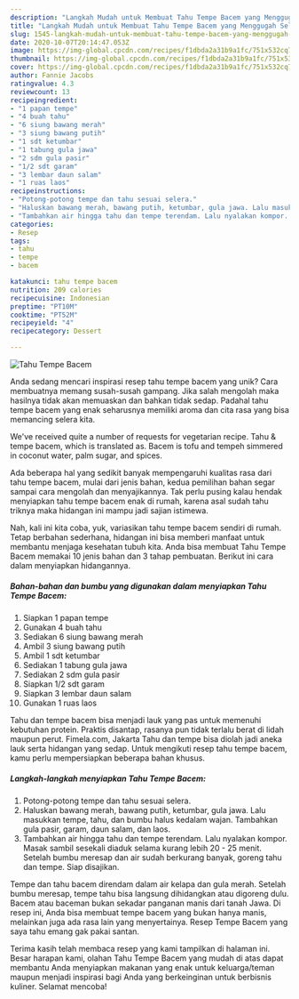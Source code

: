 ```yaml
---
description: "Langkah Mudah untuk Membuat Tahu Tempe Bacem yang Menggugah Selera"
title: "Langkah Mudah untuk Membuat Tahu Tempe Bacem yang Menggugah Selera"
slug: 1545-langkah-mudah-untuk-membuat-tahu-tempe-bacem-yang-menggugah-selera
date: 2020-10-07T20:14:47.053Z
image: https://img-global.cpcdn.com/recipes/f1dbda2a31b9a1fc/751x532cq70/tahu-tempe-bacem-foto-resep-utama.jpg
thumbnail: https://img-global.cpcdn.com/recipes/f1dbda2a31b9a1fc/751x532cq70/tahu-tempe-bacem-foto-resep-utama.jpg
cover: https://img-global.cpcdn.com/recipes/f1dbda2a31b9a1fc/751x532cq70/tahu-tempe-bacem-foto-resep-utama.jpg
author: Fannie Jacobs
ratingvalue: 4.3
reviewcount: 13
recipeingredient:
- "1 papan tempe"
- "4 buah tahu"
- "6 siung bawang merah"
- "3 siung bawang putih"
- "1 sdt ketumbar"
- "1 tabung gula jawa"
- "2 sdm gula pasir"
- "1/2 sdt garam"
- "3 lembar daun salam"
- "1 ruas laos"
recipeinstructions:
- "Potong-potong tempe dan tahu sesuai selera."
- "Haluskan bawang merah, bawang putih, ketumbar, gula jawa. Lalu masukkan tempe, tahu, dan bumbu halus kedalam wajan. Tambahkan gula pasir, garam, daun salam, dan laos."
- "Tambahkan air hingga tahu dan tempe terendam. Lalu nyalakan kompor. Masak sambil sesekali diaduk selama kurang lebih 20 - 25 menit. Setelah bumbu meresap dan air sudah berkurang banyak, goreng tahu dan tempe. Siap disajikan."
categories:
- Resep
tags:
- tahu
- tempe
- bacem

katakunci: tahu tempe bacem 
nutrition: 209 calories
recipecuisine: Indonesian
preptime: "PT10M"
cooktime: "PT52M"
recipeyield: "4"
recipecategory: Dessert

---
```



![Tahu Tempe Bacem](https://img-global.cpcdn.com/recipes/f1dbda2a31b9a1fc/751x532cq70/tahu-tempe-bacem-foto-resep-utama.jpg)

Anda sedang mencari inspirasi resep tahu tempe bacem yang unik? Cara membuatnya memang susah-susah gampang. Jika salah mengolah maka hasilnya tidak akan memuaskan dan bahkan tidak sedap. Padahal tahu tempe bacem yang enak seharusnya memiliki aroma dan cita rasa yang bisa memancing selera kita.

We&#39;ve received quite a number of requests for vegetarian recipe. Tahu &amp; tempe bacem, which is translated as. Bacem is tofu and tempeh simmered in coconut water, palm sugar, and spices.

Ada beberapa hal yang sedikit banyak mempengaruhi kualitas rasa dari tahu tempe bacem, mulai dari jenis bahan, kedua pemilihan bahan segar sampai cara mengolah dan menyajikannya. Tak perlu pusing kalau hendak menyiapkan tahu tempe bacem enak di rumah, karena asal sudah tahu triknya maka hidangan ini mampu jadi sajian istimewa.


Nah, kali ini kita coba, yuk, variasikan tahu tempe bacem sendiri di rumah. Tetap berbahan sederhana, hidangan ini bisa memberi manfaat untuk membantu menjaga kesehatan tubuh kita. Anda bisa membuat Tahu Tempe Bacem memakai 10 jenis bahan dan 3 tahap pembuatan. Berikut ini cara dalam menyiapkan hidangannya.

<!--inarticleads1-->

##### Bahan-bahan dan bumbu yang digunakan dalam menyiapkan Tahu Tempe Bacem:

1. Siapkan 1 papan tempe
1. Gunakan 4 buah tahu
1. Sediakan 6 siung bawang merah
1. Ambil 3 siung bawang putih
1. Ambil 1 sdt ketumbar
1. Sediakan 1 tabung gula jawa
1. Sediakan 2 sdm gula pasir
1. Siapkan 1/2 sdt garam
1. Siapkan 3 lembar daun salam
1. Gunakan 1 ruas laos


Tahu dan tempe bacem bisa menjadi lauk yang pas untuk memenuhi kebutuhan protein. Praktis disantap, rasanya pun tidak terlalu berat di lidah maupun perut. Fimela.com, Jakarta Tahu dan tempe bisa diolah jadi aneka lauk serta hidangan yang sedap. Untuk mengikuti resep tahu tempe bacem, kamu perlu mempersiapkan beberapa bahan khusus. 

<!--inarticleads2-->

##### Langkah-langkah menyiapkan Tahu Tempe Bacem:

1. Potong-potong tempe dan tahu sesuai selera.
1. Haluskan bawang merah, bawang putih, ketumbar, gula jawa. Lalu masukkan tempe, tahu, dan bumbu halus kedalam wajan. Tambahkan gula pasir, garam, daun salam, dan laos.
1. Tambahkan air hingga tahu dan tempe terendam. Lalu nyalakan kompor. Masak sambil sesekali diaduk selama kurang lebih 20 - 25 menit. Setelah bumbu meresap dan air sudah berkurang banyak, goreng tahu dan tempe. Siap disajikan.


Tempe dan tahu bacem direndam dalam air kelapa dan gula merah. Setelah bumbu meresap, tempe tahu bisa langsung dihidangkan atau digoreng dulu. Bacem atau baceman bukan sekadar panganan manis dari tanah Jawa. Di resep ini, Anda bisa membuat tempe bacem yang bukan hanya manis, melainkan juga ada rasa lain yang menyertainya. Resep Tempe Bacem yang saya tahu emang gak pakai santan. 

Terima kasih telah membaca resep yang kami tampilkan di halaman ini. Besar harapan kami, olahan Tahu Tempe Bacem yang mudah di atas dapat membantu Anda menyiapkan makanan yang enak untuk keluarga/teman maupun menjadi inspirasi bagi Anda yang berkeinginan untuk berbisnis kuliner. Selamat mencoba!
